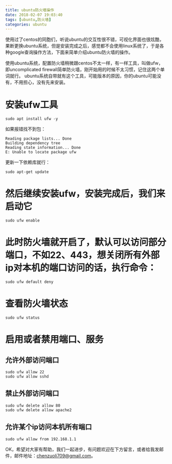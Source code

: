 ```yaml
---
title: ubuntu防火墙操作
date: 2018-02-07 19:03:40
tags: [ubuntu,防火墙]
categories: ubuntu
---
```

使用过了centos的同胞们，听说ubuntu的交互性很不错，可视化界面也很炫酷，果断更换ubuntu系统，但是安装完成之后，感觉都不会使用linux系统了，于是各种google查询操作方法，下面来简单介绍ubuntu防火墙的操作。
<!-- more -->
使用ubuntu系统，配置防火墙稍微跟centos不太一样，有一样工具，叫做ufw，即uncomplicated firewall简单防火墙，刚开始用的时候不太习惯，记住这两个单词就行。
ubuntu系统自带就有这个工具，可能版本的原因，你的ubuntu可能没有，不用担心，没有先来安装。
# 安装ufw工具
```
sudo apt install ufw -y
```
如果报错找不到包：
```
Reading package lists... Done
Building dependency tree       
Reading state information... Done
E: Unable to locate package ufw
```
更新一下依赖库就行：
```
sudo apt-get update
```
# 然后继续安装ufw，安装完成后，我们来启动它
```
sudo ufw enable
```
# 此时防火墙就开启了，默认可以访问部分端口，不如22、443，想关闭所有外部ip对本机的端口访问的话，执行命令：
```
sudo ufw default deny
```
# 查看防火墙状态
```
sudo ufw status
```
# 启用或者禁用端口、服务
## 允许外部访问端口
```
sudo ufw allow 22
sudo ufw allow sshd
```
## 禁止外部访问端口
```
sudo ufw delete allow 80
sudo ufw delete allow apache2
```
## 允许某个ip访问本机所有端口
```
sudo ufw allow from 192.168.1.1
```
OK，希望对大家有帮助，我们一起进步，有问题欢迎在下方留言，或者给我发邮件，邮件地址：chenzuoli709@gmail.com。